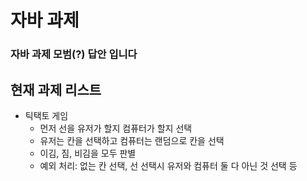 # 자바 과제
### 자바 과제 모범(?) 답안 입니다

## 현재 과제 리스트
- 틱택토 게임
  - 먼저 선을 유저가 할지 컴퓨터가 할지 선택
  - 유저는 칸을 선택하고 컴퓨터는 랜덤으로 칸을 선택
  - 이김, 짐, 비김을 모두 판별
  - 예외 처리: 없는 칸 선택, 선 선택시 유저와 컴퓨터 둘 다 아닌 것 선택 등
